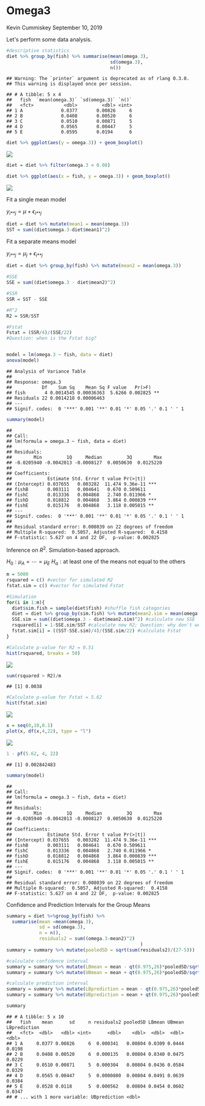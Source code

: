 Omega3
================
Kevin Cummiskey
September 10, 2019

Let's perform some data analysis.

``` r
#descriptive statistics
diet %>% group_by(fish) %>% summarise(mean(omega.3),
                                      sd(omega.3),
                                      n())
```

    ## Warning: The `printer` argument is deprecated as of rlang 0.3.0.
    ## This warning is displayed once per session.

    ## # A tibble: 5 x 4
    ##   fish  `mean(omega.3)` `sd(omega.3)` `n()`
    ##   <fct>           <dbl>         <dbl> <int>
    ## 1 A              0.0377       0.00826     6
    ## 2 B              0.0408       0.00520     6
    ## 3 C              0.0510       0.00871     5
    ## 4 D              0.0565       0.00447     5
    ## 5 E              0.0595       0.0194      6

``` r
diet %>% ggplot(aes(y = omega.3)) + geom_boxplot()
```

![](Omega3_files/figure-markdown_github/unnamed-chunk-1-1.png)

``` r
diet = diet %>% filter(omega.3 < 0.08)

diet %>% ggplot(aes(x = fish, y = omega.3)) + geom_boxplot()
```

![](Omega3_files/figure-markdown_github/unnamed-chunk-1-2.png)

Fit a single mean model

*y*<sub>*i**j*</sub> = *μ* + *ϵ*<sub>*i**j*</sub>

``` r
diet = diet %>% mutate(mean1 = mean(omega.3))
SST = sum((diet$omega.3-diet$mean1)^2)
```

Fit a separate means model

*y*<sub>*i**j*</sub> = *μ*<sub>*j*</sub> + *ϵ*<sub>*i**j*</sub>

``` r
diet = diet %>% group_by(fish) %>% mutate(mean2 = mean(omega.3))

#SSE
SSE = sum((diet$omega.3 - diet$mean2)^2)

#SSR
SSR = SST - SSE

#R^2
R2 = SSR/SST

#Fstat
Fstat = (SSR/4)/(SSE/22)
#Question: when is the Fstat big?


model = lm(omega.3 ~ fish, data = diet)
anova(model)
```

    ## Analysis of Variance Table
    ## 
    ## Response: omega.3
    ##           Df    Sum Sq    Mean Sq F value   Pr(>F)   
    ## fish       4 0.0014545 0.00036363  5.6266 0.002825 **
    ## Residuals 22 0.0014218 0.00006463                    
    ## ---
    ## Signif. codes:  0 '***' 0.001 '**' 0.01 '*' 0.05 '.' 0.1 ' ' 1

``` r
summary(model)
```

    ## 
    ## Call:
    ## lm(formula = omega.3 ~ fish, data = diet)
    ## 
    ## Residuals:
    ##        Min         1Q     Median         3Q        Max 
    ## -0.0205940 -0.0042013 -0.0008127  0.0050630  0.0125220 
    ## 
    ## Coefficients:
    ##             Estimate Std. Error t value Pr(>|t|)    
    ## (Intercept) 0.037655   0.003282  11.474 9.36e-11 ***
    ## fishB       0.003111   0.004641   0.670 0.509611    
    ## fishC       0.013336   0.004868   2.740 0.011966 *  
    ## fishD       0.018812   0.004868   3.864 0.000839 ***
    ## fishE       0.015176   0.004868   3.118 0.005015 ** 
    ## ---
    ## Signif. codes:  0 '***' 0.001 '**' 0.01 '*' 0.05 '.' 0.1 ' ' 1
    ## 
    ## Residual standard error: 0.008039 on 22 degrees of freedom
    ## Multiple R-squared:  0.5057, Adjusted R-squared:  0.4158 
    ## F-statistic: 5.627 on 4 and 22 DF,  p-value: 0.002825

Inference on *R*<sup>2</sup>. Simulation-based approach.

*H*<sub>0</sub> : *μ*<sub>*A*</sub> = ⋯ = *μ*<sub>*E*</sub> *H*<sub>*a*</sub> : at least one of the means not equal to the others

``` r
m = 5000
rsquared = c() #vector for simulated R2
fstat.sim = c() #vector for simulated Fstat

#Simulation
for(i in 1:m){
  diet$sim.fish = sample(diet$fish) #shuffle fish categories
  diet = diet %>% group_by(sim.fish) %>% mutate(mean2.sim = mean(omega.3)) #calculate new means
  SSE.sim = sum((diet$omega.3 - diet$mean2.sim)^2) #calculate new SSE
  rsquared[i] = 1-SSE.sim/SST #calculate new R2; Question: why don't we calculate SST everytime
  fstat.sim[i] = ((SST-SSE.sim)/4)/(SSE.sim/22) #calculate Fstat
}

#Calculate p-value for R2 = 0.51
hist(rsquared, breaks = 50)
```

![](Omega3_files/figure-markdown_github/unnamed-chunk-4-1.png)

``` r
sum(rsquared > R2)/m
```

    ## [1] 0.0038

``` r
#Calculate p-value for Fstat = 5.62
hist(fstat.sim)
```

![](Omega3_files/figure-markdown_github/unnamed-chunk-4-2.png)

``` r
x = seq(0,10,0.1)
plot(x, df(x,4,22), type = "l")
```

![](Omega3_files/figure-markdown_github/unnamed-chunk-4-3.png)

``` r
1 - pf(5.62, 4, 22)
```

    ## [1] 0.002842483

``` r
summary(model)
```

    ## 
    ## Call:
    ## lm(formula = omega.3 ~ fish, data = diet)
    ## 
    ## Residuals:
    ##        Min         1Q     Median         3Q        Max 
    ## -0.0205940 -0.0042013 -0.0008127  0.0050630  0.0125220 
    ## 
    ## Coefficients:
    ##             Estimate Std. Error t value Pr(>|t|)    
    ## (Intercept) 0.037655   0.003282  11.474 9.36e-11 ***
    ## fishB       0.003111   0.004641   0.670 0.509611    
    ## fishC       0.013336   0.004868   2.740 0.011966 *  
    ## fishD       0.018812   0.004868   3.864 0.000839 ***
    ## fishE       0.015176   0.004868   3.118 0.005015 ** 
    ## ---
    ## Signif. codes:  0 '***' 0.001 '**' 0.01 '*' 0.05 '.' 0.1 ' ' 1
    ## 
    ## Residual standard error: 0.008039 on 22 degrees of freedom
    ## Multiple R-squared:  0.5057, Adjusted R-squared:  0.4158 
    ## F-statistic: 5.627 on 4 and 22 DF,  p-value: 0.002825

Confidence and Prediction Intervals for the Group Means

``` r
summary = diet %>%group_by(fish) %>% 
  summarise(mean =mean(omega.3),
            sd = sd(omega.3),
            n = n(),
            residuals2 = sum((omega.3-mean2)^2)
                                                 )
summary = summary %>% mutate(pooledSD = sqrt(sum(residuals2)/(27-5)))

#calculate confidence interval
summary = summary %>% mutate(LBmean = mean - qt(0.975,26)*pooledSD/sqrt(n))
summary = summary %>% mutate(UBmean = mean + qt(0.975,26)*pooledSD/sqrt(n))

#calculate prediction interval
summary = summary %>% mutate(LBprediction = mean - qt(0.975,26)*pooledSD*sqrt(1+1/n))
summary = summary %>% mutate(UBprediction = mean + qt(0.975,26)*pooledSD*sqrt(1+1/n))

summary
```

    ## # A tibble: 5 x 10
    ##   fish    mean      sd     n residuals2 pooledSD LBmean UBmean LBprediction
    ##   <fct>  <dbl>   <dbl> <int>      <dbl>    <dbl>  <dbl>  <dbl>        <dbl>
    ## 1 A     0.0377 0.00826     6  0.000341   0.00804 0.0309 0.0444       0.0198
    ## 2 B     0.0408 0.00520     6  0.000135   0.00804 0.0340 0.0475       0.0229
    ## 3 C     0.0510 0.00871     5  0.000304   0.00804 0.0436 0.0584       0.0329
    ## 4 D     0.0565 0.00447     5  0.0000800  0.00804 0.0491 0.0639       0.0384
    ## 5 E     0.0528 0.0118      5  0.000562   0.00804 0.0454 0.0602       0.0347
    ## # ... with 1 more variable: UBprediction <dbl>
